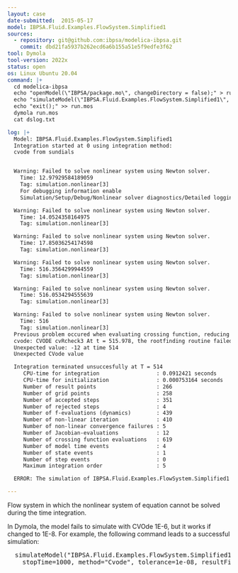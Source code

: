 ```yaml
---
layout: case
date-submitted:  2015-05-17
model: IBPSA.Fluid.Examples.FlowSystem.Simplified1
sources:
  - repository: git@github.com:ibpsa/modelica-ibpsa.git
    commit: dbd21fa5937b262ecd6a6b155a51e5f9edfe3f62
tool: Dymola
tool-version: 2022x
status: open
os: Linux Ubuntu 20.04
command: |+
  cd modelica-ibpsa
  echo "openModel(\"IBPSA/package.mo\", changeDirectory = false);" > run.mos
  echo "simulateModel(\"IBPSA.Fluid.Examples.FlowSystem.Simplified1\", stopTime=1000, method=\"Cvode\", tolerance=1e-06, resultFile=\"Simplified1\");" >> run.mos
  echo "exit();" >> run.mos
  dymola run.mos
  cat dslog.txt

log: |+
  Model: IBPSA.Fluid.Examples.FlowSystem.Simplified1
  Integration started at 0 using integration method:
  cvode from sundials


  Warning: Failed to solve nonlinear system using Newton solver.
    Time: 12.97929584189059
    Tag: simulation.nonlinear[3]
    For debugging information enable
    Simulation/Setup/Debug/Nonlinear solver diagnostics/Detailed logging of failed nonlinear solutions.

  Warning: Failed to solve nonlinear system using Newton solver.
    Time: 14.0524358164975
    Tag: simulation.nonlinear[3]

  Warning: Failed to solve nonlinear system using Newton solver.
    Time: 17.85036254174598
    Tag: simulation.nonlinear[3]

  Warning: Failed to solve nonlinear system using Newton solver.
    Time: 516.3564299944559
    Tag: simulation.nonlinear[3]

  Warning: Failed to solve nonlinear system using Newton solver.
    Time: 516.0534294555639
    Tag: simulation.nonlinear[3]

  Warning: Failed to solve nonlinear system using Newton solver.
    Time: 516
    Tag: simulation.nonlinear[3]
  Previous problem occured when evaluating crossing function, reducing step-size
  cvode: CVODE cvRcheck3 At t = 515.978, the rootfinding routine failed in an unrecoverable manner.
  Unexpected value: -12 at time 514
  Unexpected CVode value

  Integration terminated unsuccesfully at T = 514
     CPU-time for integration                  : 0.0912421 seconds
     CPU-time for initialization               : 0.000753164 seconds
     Number of result points                   : 266
     Number of grid points                     : 258
     Number of accepted steps                  : 351
     Number of rejected steps                  : 4
     Number of f-evaluations (dynamics)        : 439
     Number of non-linear iteration            : 410
     Number of non-linear convergence failures : 5
     Number of Jacobian-evaluations            : 12
     Number of crossing function evaluations   : 619
     Number of model time events               : 4
     Number of state events                    : 1
     Number of step events                     : 0
     Maximum integration order                 : 5

  ERROR: The simulation of IBPSA.Fluid.Examples.FlowSystem.Simplified1 FAILED

---
```


Flow system in which the nonlinear system of equation cannot be solved during the time integration.

<!--excerpt-->

In Dymola, the model fails to simulate with CVOde 1E-6, but it works if changed to 1E-8.
For example, the following command leads to a successful simulation:
<pre>
  simulateModel("IBPSA.Fluid.Examples.FlowSystem.Simplified1",
    stopTime=1000, method="Cvode", tolerance=1e-08, resultFile="Simplified1");
</pre>